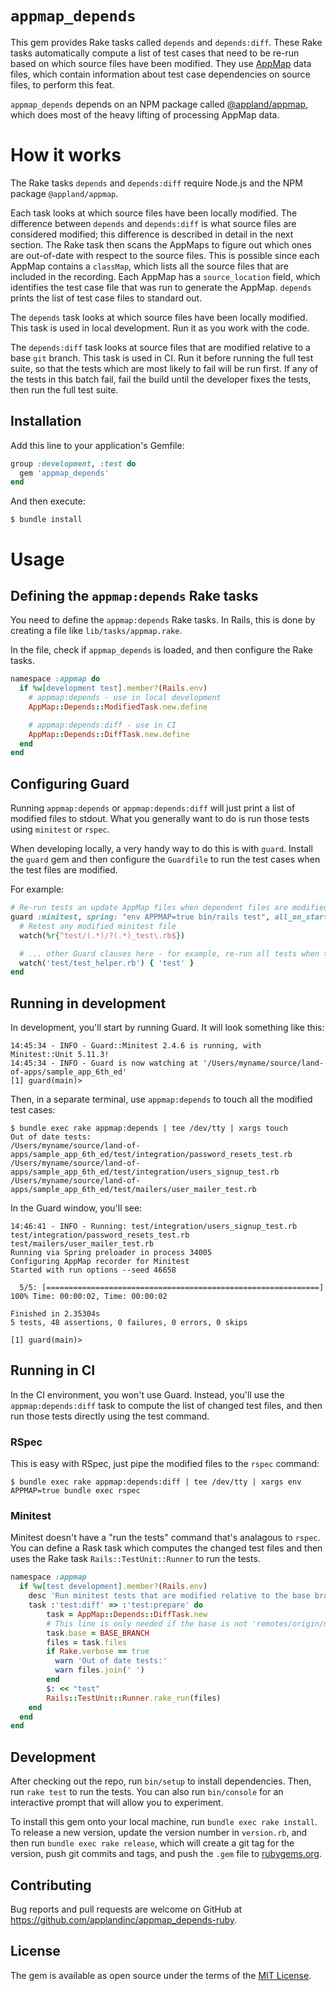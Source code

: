 # `appmap_depends`

This gem provides Rake tasks called `depends` and `depends:diff`. These Rake tasks automatically compute a list of test cases that need to be re-run based on which source files have been modified. They use [AppMap](https://github.com/applandinc/appmap-ruby) data files, which contain information about test case dependencies on source files, to perform this feat.

`appmap_depends` depends on an NPM package called [@appland/appmap](https://www.npmjs.com/package/@appland/appmap-js), which does most of the heavy lifting of processing AppMap data.

# How it works

The Rake tasks `depends` and `depends:diff` require Node.js and the NPM package `@appland/appmap`.

Each task looks at which source files have been locally modified. The difference between `depends` and `depends:diff` is what source files are considered modified; this difference is described in detail in the next section. The Rake task then scans the AppMaps to figure out which ones are out-of-date with respect to the source files. This is possible since each AppMap contains a `classMap`, which lists all the source files that are included in the recording. Each AppMap has a `source_location` field, which identifies the test case file that was run to generate the AppMap. `depends` prints the list of test case files to standard out.

The `depends` task looks at which source files have been locally modified. This task is used in local development. Run it as you work with the code.

The `depends:diff` task looks at source files that are modified relative to a base `git` branch. This task is used in CI. Run it before running the full test suite, so that the tests which are most likely to fail will be run first. If any of the tests in this batch fail, fail the build until the developer fixes the tests, then run the full test suite.

## Installation

Add this line to your application's Gemfile:

```ruby
group :development, :test do
  gem 'appmap_depends'
end
```

And then execute:

```sh-session
$ bundle install
```

# Usage

## Defining the `appmap:depends` Rake tasks

You need to define the `appmap:depends` Rake tasks. In Rails, this is done by creating a file like `lib/tasks/appmap.rake`.

In the file, check if `appmap_depends` is loaded, and then configure the Rake tasks.

```ruby
namespace :appmap do
  if %w[development test].member?(Rails.env)
    # appmap:depends - use in local development
    AppMap::Depends::ModifiedTask.new.define

    # appmap:depends:diff - use in CI
    AppMap::Depends::DiffTask.new.define
  end
end
```

## Configuring Guard

Running `appmap:depends` or `appmap:depends:diff` will just print a list of modified files to stdout. What you generally want to do is run those tests using `minitest` or `rspec`.

When developing locally, a very handy way to do this is with `guard`. Install the `guard` gem and then configure the `Guardfile` to run the test cases when the test files are modified.

For example:

```ruby
# Re-run tests an update AppMap files when dependent files are modified.
guard :minitest, spring: "env APPMAP=true bin/rails test", all_on_start: false do
  # Retest any modified minitest file
  watch(%r{^test/(.*)/?(.*)_test\.rb$})

  # ... other Guard clauses here - for example, re-run all tests when test_helper.rb is modified
  watch('test/test_helper.rb') { 'test' }
end
```

## Running in development

In development, you'll start by running Guard. It will look something like this:

```sh-session
14:45:34 - INFO - Guard::Minitest 2.4.6 is running, with Minitest::Unit 5.11.3!
14:45:34 - INFO - Guard is now watching at '/Users/myname/source/land-of-apps/sample_app_6th_ed'
[1] guard(main)> 
```

Then, in a separate terminal, use `appmap:depends` to touch all the modified test cases:

```sh-session
$ bundle exec rake appmap:depends | tee /dev/tty | xargs touch
Out of date tests:
/Users/myname/source/land-of-apps/sample_app_6th_ed/test/integration/password_resets_test.rb
/Users/myname/source/land-of-apps/sample_app_6th_ed/test/integration/users_signup_test.rb
/Users/myname/source/land-of-apps/sample_app_6th_ed/test/mailers/user_mailer_test.rb
```

In the Guard window, you'll see:

```sh-session
14:46:41 - INFO - Running: test/integration/users_signup_test.rb test/integration/password_resets_test.rb test/mailers/user_mailer_test.rb
Running via Spring preloader in process 34005
Configuring AppMap recorder for Minitest
Started with run options --seed 46658

  5/5: [=============================================================] 100% Time: 00:00:02, Time: 00:00:02

Finished in 2.35304s
5 tests, 48 assertions, 0 failures, 0 errors, 0 skips

[1] guard(main)> 
```

## Running in CI

In the CI environment, you won't use Guard. Instead, you'll use the `appmap:depends:diff` task to compute the list of changed test files, and then
run those tests directly using the test command.

### RSpec

This is easy with RSpec, just pipe the modified files to the `rspec` command:

```sh-session
$ bundle exec rake appmap:depends:diff | tee /dev/tty | xargs env APPMAP=true bundle exec rspec
```

### Minitest

Minitest doesn't have a "run the tests" command that's analagous to `rspec`. You can define a Rask task which computes the changed test files and then uses the
Rake task `Rails::TestUnit::Runner` to run the tests.

```ruby
namespace :appmap
  if %w[test development].member?(Rails.env)
    desc 'Run minitest tests that are modified relative to the base branch'
    task :'test:diff' => :'test:prepare' do
        task = AppMap::Depends::DiffTask.new
        # This line is only needed if the base is not 'remotes/origin/main' or 'remotes/origin/master'
        task.base = BASE_BRANCH
        files = task.files
        if Rake.verbose == true
          warn 'Out of date tests:'
          warn files.join(' ')
        end
        $: << "test"
        Rails::TestUnit::Runner.rake_run(files)
    end
  end
end
```

## Development

After checking out the repo, run `bin/setup` to install dependencies. Then, run `rake test` to run the tests. You can also run `bin/console` for an interactive prompt that will allow you to experiment.

To install this gem onto your local machine, run `bundle exec rake install`. To release a new version, update the version number in `version.rb`, and then run `bundle exec rake release`, which will create a git tag for the version, push git commits and tags, and push the `.gem` file to [rubygems.org](https://rubygems.org).

## Contributing

Bug reports and pull requests are welcome on GitHub at https://github.com/applandinc/appmap_depends-ruby.


## License

The gem is available as open source under the terms of the [MIT License](https://opensource.org/licenses/MIT).
